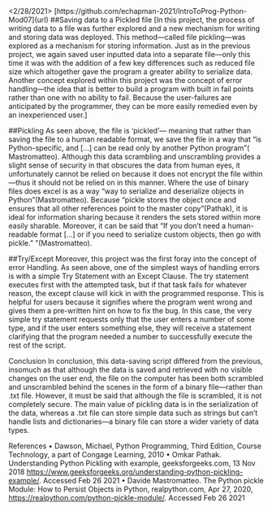 
<Elisabeth Chapman>
<2/28/2021>
<Foundations of Programming Python>
 [https://github.com/echapman-2021/IntroToProg-Python-Mod07](url)
<Assignment 07>
																												##Saving data to a Pickled file
	[In this project, the process of writing data to a file was further explored and a new mechanism for writing and storing data was deployed. 
	This method—called file pickling—was explored as a mechanism for storing information. Just as in the previous project, we again saved user inputted data into a separate file—only this time it was with the addition of a few key differences such as reduced file size which altogether gave the program a greater ability to serialize data.  Another concept explored within this project was the concept of error handling—the idea that is better to build a program with built in fail points rather than one with no ability to fail. Because the user-failures are anticipated by the programmer, they can be more easily remedied even by an inexperienced user.]


##Pickling
As seen above, the file is ‘pickled’— meaning that rather than saving the file to a human readable format, we save the file in a way that “is Python-specific, and […] can be read only by another Python program”( Mastromatteo). Although this data scrambling and unscrambling provides a slight sense  of security in that obscures the data from human eyes, it unfortunately cannot be relied on because it does not encrypt the file within—thus it should not be relied on in this manner. Where the use of binary files does excel is as a way “way to serialize and deserialize objects in Python”(Mastromatteo). Because “pickle stores the object once and ensures that all other references point to the master copy”(Pathak), it is ideal for information sharing because it renders the sets stored within more easily sharable. Moreover, it can be said that  “If you don’t need a human-readable format […] or if you need to serialize custom objects, then go with pickle.” ”(Mastromatteo).
	
##Try/Except
	Moreover, this project was the first foray into the concept of error Handling. As seen above, one of the simplest ways of handling errors is with a simple Try Statement with an Except Clause. The try statement executes first with the attempted task, but if that task fails for whatever reason, the except clause will kick in with the programmed response. This is helpful for users because it signifies where the program went wrong and gives them a pre-written hint on how to fix the bug. In this case, the very simple try statement requests only that the user enters a number of some type, and if the user enters something else, they will receive a statement clarifying that the program needed a number to successfully execute the rest of the script. 


Conclusion
	In conclusion, this data-saving script differed from the previous, insomuch as that although the data is saved and retrieved with no visible changes on the user end, the file on the computer has been both scrambled and unscrambled behind the scenes in the form of a binary file—rather than .txt file. However, it must be said that although the file is scrambled, it is not completely secure. The main value of pickling data is in the serialization of the data, whereas a .txt file can store simple data such as strings but can’t handle lists and dictionaries—a binary file can store a wider variety of data types. 

 
References
•	Dawson, Michael, Python Programming, Third Edition, Course Technology, a part of Congage Learning, 2010
•	Omkar Pathak. Understanding Python Pickling with example, geeksforgeeks.com, 13 Nov 2018 https://www.geeksforgeeks.org/understanding-python-pickling-example/. Accessed Feb 26 2021
•	Davide Mastromatteo. The Python pickle Module: How to Persist Objects in Python, realpython.com, Apr 27, 2020,  https://realpython.com/python-pickle-module/. Accessed Feb 26 2021


